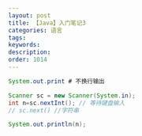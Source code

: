 ```yaml
---
layout: post
title: 【Java】入门笔记3
categories: 语言
tags:
keywords:
description:
order: 1014
---
```



```java
System.out.print # 不换行输出


```

```java
Scanner sc = new Scanner(System.in);
int n=sc.nextInt(); // 等待键盘输入
// sc.next() //字符串

System.out.println(n);
```
